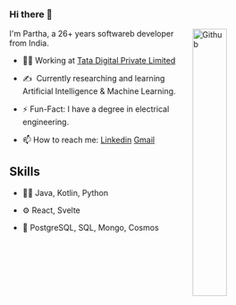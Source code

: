 ### Hi there 👋

<img width="35%" align="right" alt="Github" src="https://user-images.githubusercontent.com/48678280/88862734-4903af80-d201-11ea-968b-9c939d88a37c.gif" />

I'm Partha, a 26+ years softwareb developer from India.

- 👨‍💻 Working at [Tata Digital Private Limited](https://www.tatadigital.com)

- :writing_hand: &nbsp;Currently researching and learning Artificial Intelligence & Machine Learning.

- ⚡️ Fun-Fact: I have a degree in electrical engineering.
  
- 📫 How to reach me: [Linkedin](https://www.linkedin.com/in/partha-sarathi-mondal) [Gmail](mailto:mondal.parthasarathi@outlook.com)

## Skills
- 👨‍💻 Java, Kotlin, Python
  
- ⚙️ React, Svelte
  
- 💽 PostgreSQL, SQL, Mongo, Cosmos

